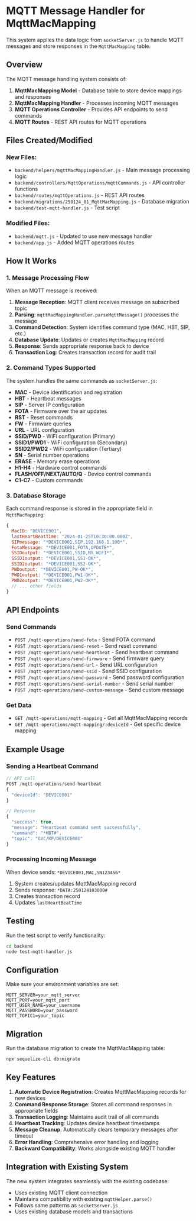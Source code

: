 # MQTT Message Handler for MqttMacMapping

This system applies the data logic from `socketServer.js` to handle MQTT messages and store responses in the `MqttMacMapping` table.

## Overview

The MQTT message handling system consists of:

1. **MqttMacMapping Model** - Database table to store device mappings and responses
2. **MqttMacMapping Handler** - Processes incoming MQTT messages
3. **MQTT Operations Controller** - Provides API endpoints to send commands
4. **MQTT Routes** - REST API routes for MQTT operations

## Files Created/Modified

### New Files:
- `backend/helpers/mqttMacMappingHandler.js` - Main message processing logic
- `backend/controllers/MqttOperations/mqttCommands.js` - API controller functions
- `backend/routes/mqttOperations.js` - REST API routes
- `backend/migrations/250124_01_MqttMacMapping.js` - Database migration
- `backend/test-mqtt-handler.js` - Test script

### Modified Files:
- `backend/mqtt.js` - Updated to use new message handler
- `backend/app.js` - Added MQTT operations routes

## How It Works

### 1. Message Processing Flow

When an MQTT message is received:

1. **Message Reception**: MQTT client receives message on subscribed topic
2. **Parsing**: `mqttMacMappingHandler.parseMqttMessage()` processes the message
3. **Command Detection**: System identifies command type (MAC, HBT, SIP, etc.)
4. **Database Update**: Updates or creates `MqttMacMapping` record
5. **Response**: Sends appropriate response back to device
6. **Transaction Log**: Creates transaction record for audit trail

### 2. Command Types Supported

The system handles the same commands as `socketServer.js`:

- **MAC** - Device identification and registration
- **HBT** - Heartbeat messages
- **SIP** - Server IP configuration
- **FOTA** - Firmware over the air updates
- **RST** - Reset commands
- **FW** - Firmware queries
- **URL** - URL configuration
- **SSID/PWD** - WiFi configuration (Primary)
- **SSID1/PWD1** - WiFi configuration (Secondary)
- **SSID2/PWD2** - WiFi configuration (Tertiary)
- **SN** - Serial number operations
- **ERASE** - Memory erase operations
- **H1-H4** - Hardware control commands
- **FLASH/OFF/NEXT/AUTO/Q** - Device control commands
- **C1-C7** - Custom commands

### 3. Database Storage

Each command response is stored in the appropriate field in `MqttMacMapping`:

```javascript
{
  MacID: "DEVICE001",
  lastHeartBeatTime: "2024-01-25T10:30:00.000Z",
  SIPmessage: "*DEVICE001,SIP,192.168.1.100*",
  FotaMessage: "*DEVICE001,FOTA,UPDATE*",
  SSIDoutput: "*DEVICE001,SSID,MY_WIFI*",
  SSID1output: "*DEVICE001,SS1-OK*",
  SSID2output: "*DEVICE001,SS2-OK*",
  PWDoutput: "*DEVICE001,PW-OK*",
  PWD1output: "*DEVICE001,PW1-OK*",
  PWD2output: "*DEVICE001,PW2-OK*",
  // ... other fields
}
```

## API Endpoints

### Send Commands

- `POST /mqtt-operations/send-fota` - Send FOTA command
- `POST /mqtt-operations/send-reset` - Send reset command
- `POST /mqtt-operations/send-heartbeat` - Send heartbeat command
- `POST /mqtt-operations/send-firmware` - Send firmware query
- `POST /mqtt-operations/send-url` - Send URL configuration
- `POST /mqtt-operations/send-ssid` - Send SSID configuration
- `POST /mqtt-operations/send-password` - Send password configuration
- `POST /mqtt-operations/send-serial-number` - Send serial number
- `POST /mqtt-operations/send-custom-message` - Send custom message

### Get Data

- `GET /mqtt-operations/mqtt-mapping` - Get all MqttMacMapping records
- `GET /mqtt-operations/mqtt-mapping/:deviceId` - Get specific device mapping

## Example Usage

### Sending a Heartbeat Command

```javascript
// API call
POST /mqtt-operations/send-heartbeat
{
  "deviceId": "DEVICE001"
}

// Response
{
  "success": true,
  "message": "Heartbeat command sent successfully",
  "command": "*HBT#",
  "topic": "GVC/KP/DEVICE001"
}
```

### Processing Incoming Message

When device sends: `*DEVICE001,MAC,SN123456*`

1. System creates/updates MqttMacMapping record
2. Sends response: `*DATA:250124103000#`
3. Creates transaction record
4. Updates `lastHeartBeatTime`

## Testing

Run the test script to verify functionality:

```bash
cd backend
node test-mqtt-handler.js
```

## Configuration

Make sure your environment variables are set:

```env
MQTT_SERVER=your_mqtt_server
MQTT_PORT=your_mqtt_port
MQTT_USER_NAME=your_username
MQTT_PASSWORD=your_password
MQTT_TOPIC1=your_topic
```

## Migration

Run the database migration to create the MqttMacMapping table:

```bash
npx sequelize-cli db:migrate
```

## Key Features

1. **Automatic Device Registration**: Creates MqttMacMapping records for new devices
2. **Command Response Storage**: Stores all command responses in appropriate fields
3. **Transaction Logging**: Maintains audit trail of all commands
4. **Heartbeat Tracking**: Updates device heartbeat timestamps
5. **Message Cleanup**: Automatically clears temporary messages after timeout
6. **Error Handling**: Comprehensive error handling and logging
7. **Backward Compatibility**: Works alongside existing MQTT handler

## Integration with Existing System

The new system integrates seamlessly with the existing codebase:

- Uses existing MQTT client connection
- Maintains compatibility with existing `mqttHelper.parse()`
- Follows same patterns as `socketServer.js`
- Uses existing database models and transactions 